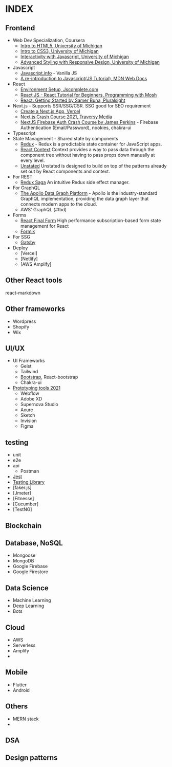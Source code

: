 # INDEX

## Frontend
- Web Dev Specialization, Coursera
  - [Intro to HTML5, University of Michigan](https://www.coursera.org/learn/html)
  - [Intro to CSS3, University of Michigan](https://www.coursera.org/learn/introcss)
  - [Interactivity with Javascript, University of Michigan](https://www.coursera.org/learn/javascript)
  - [Advanced Styling with Responsive Design, University of Michigan](https://www.coursera.org/learn/responsivedesign)
- Javascript
  - [Javascript.info](https://javascript.info/) - Vanilla JS
  - [A re-introduction to Javascript(JS Tutorial), MDN Web Docs](https://developer.mozilla.org/en-US/docs/Web/JavaScript/A_re-introduction_to_JavaScript)
- React
  - [Environment Setup, Jscomplete.com](https://jscomplete.com/reactful)
  - [React JS - React Tutorial for Beginners, Programming with Mosh](https://www.youtube.com/watch?v=Ke90Tje7VS0)
  - [React: Getting Started by Samer Buna, Pluralsight](https://www.pluralsight.com/courses/react-js-getting-started)
- Next.js - Supports SSR/SSG/CSR. SSG good for SEO requirement
  - [Create a Next.js App, Vercel](https://nextjs.org/learn/basics/create-nextjs-app)
  - [Next.js Crash Course 2021, Traversy Media](https://www.youtube.com/watch?v=mTz0GXj8NN0)
  - [NextJS Firebase Auth Crash Course by James Perkins](https://www.youtube.com/watch?v=qBGAdenirbs) - Firebase Authentication (Email/Password), nookies, chakra-ui
- Typescript
- State Management - Shared state by components
  - [Redux](https://redux.js.org/) - Redux is a predictable state container for JavaScript apps.
  - [React Context](https://reactjs.org/docs/context.html) Context provides a way to pass data through the component tree without having to pass props down manually at every level.
  - [Unstated](https://github.com/jamiebuilds/unstated) Unstated is designed to build on top of the patterns already set out by React components and context.
- For REST
  - [Redux Saga](https://redux-saga.js.org/) An intuitive Redux side effect manager.
- For GraphQL
  - [The Apollo Data Graph Platform](https://www.apollographql.com/) - 
Apollo is the industry-standard GraphQL implementation, providing the data graph layer that connects modern apps to the cloud.
  - AWS' GraphQL (#tbd)
- Forms
  - [React Final Form](https://final-form.org/react/) High performance subscription-based form state management for React
  - [Formik](https://formik.org/docs/overview)
- For SSG
  - [Gatsby](https://www.gatsbyjs.com/)
- Deploy
  - [Vercel]
  - [Netlify]
  - [AWS Amplify]

## Other React tools

react-markdown

## Other frameworks
- Wordpress
- Shopify
- Wix


## UI/UX
- UI Frameworks
  - Geist
  - Tailwind
  - [Bootstrap](https://getbootstrap.com/), React-bootstrap
  - Chakra-ui
- [Prototyping tools 2021](https://miro.com/app/board/o9J_kxk7mGU=/)
  - Webflow
  - Adobe XD
  - Supernova Studio
  - Axure
  - Sketch
  - Invision
  - Figma

## testing
- unit
- e2e
- api
  - Postman
- [Jest](https://jestjs.io)
- [Testing Library](https://testing-library.com)
- [faker.js]
- [Jmeter]
- [Fitnesse]
- [Cucumber]
- [TestNG]

## Blockchain

## Database, NoSQL
- Mongoose
- MongoDB
- Google Firebase
- Google Firestore

## Data Science
- Machine Learning
- Deep Learning
- Bots

## Cloud 
- AWS
- Serverless
- Amplify
- 


## Mobile
- Flutter
- Android


## Others
- MERN stack
- 

## DSA
## Design patterns

